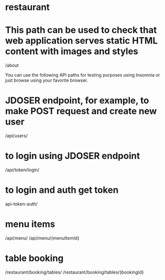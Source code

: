 # restaurant

# This path can be used to check that web application serves static HTML content with images and styles
/about

You can use the following API paths for testing purposes using Insomnia or just browse using your favorite browser.

# JDOSER endpoint, for example, to make POST request and create new user
/api/users/ 

# to login using JDOSER endpoint
/api/token/login/ 

# to login and auth get token
api-token-auth/

# menu items
/api/menu/
/api/menu/{menuItemId}

# table booking 
/restaurant/booking/tables/
/restaurant/booking/tables/{bookingId}
